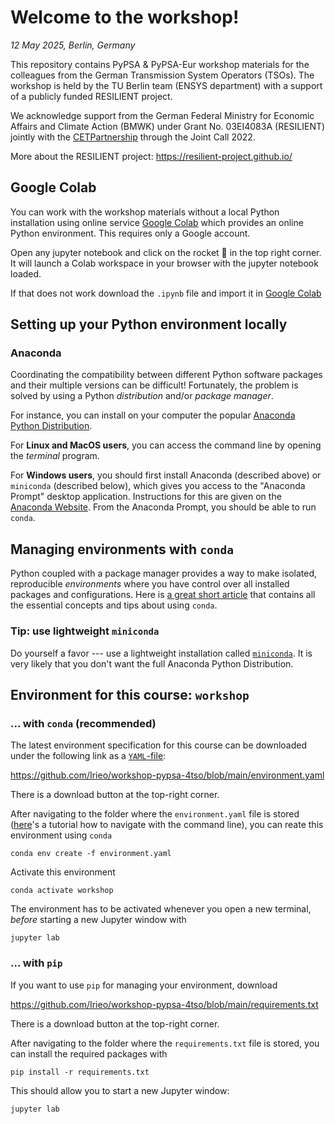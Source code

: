 # Welcome to the workshop!
*12 May 2025, Berlin, Germany*

This repository contains PyPSA & PyPSA-Eur workshop materials for the colleagues from the German Transmission System Operators (TSOs). 
The workshop is held by the TU Berlin team (ENSYS department) with a support of a publicly funded RESILIENT project.

We acknowledge support from the German Federal Ministry for Economic Affairs and Climate Action (BMWK) under Grant No. 03EI4083A (RESILIENT) jointly with the [CETPartnership](https://cetpartnership.eu/) through the Joint Call 2022.

More about the RESILIENT project: https://resilient-project.github.io/

## Google Colab

You can work with the workshop materials without a local Python installation using online service [Google Colab](https://colab.google) which provides an online Python environment. This requires only a Google account.

Open any jupyter notebook and click on the rocket 🚀 in the top right corner. It will launch a Colab workspace in your browser with the jupyter notebook loaded.

If that does not work download the `.ipynb` file and import it in [Google Colab](https://colab.research.google.com/)


## Setting up your Python environment locally

### Anaconda

Coordinating the compatibility between different Python software packages and
their multiple versions can be difficult! Fortunately, the problem is solved by
using a Python _distribution_ and/or _package manager_.

For instance, you can install on your computer the popular [Anaconda Python
Distribution](https://www.anaconda.com/download/).

For **Linux and MacOS users**, you can access the command line by opening the
_terminal_ program.

For **Windows users**, you should first install Anaconda (described above) or
`miniconda` (described below), which gives you access to the "Anaconda Prompt"
desktop application. Instructions for this are given on the [Anaconda
Website](https://docs.anaconda.com/anaconda/user-guide/getting-started/#write-a-python-program-using-anaconda-prompt-or-terminal).
From the Anaconda Prompt, you should be able to run `conda`.

## Managing environments with `conda`

Python coupled with a package manager provides a way to make isolated,
reproducible _environments_ where you have control over all installed packages
and configurations. Here is [a great short article](https://medium.com/data-science/conda-essential-concepts-and-tricks-e478ed53b5b) that contains all the essential concepts and tips about using `conda`.

### Tip: use lightweight `miniconda`

Do yourself a favor --- use a lightweight installation called
[`miniconda`](https://docs.conda.io/en/latest/miniconda.html). It is very likely that you don't want the full Anaconda Python Distribution.


## Environment for this course: `workshop`

### ... with `conda` (recommended)

The latest environment specification for this course can be downloaded under the following link as a [`YAML`-file](https://en.wikipedia.org/wiki/YAML):

https://github.com/Irieo/workshop-pypsa-4tso/blob/main/environment.yaml

There is a download button at the top-right corner.

After navigating to the folder where the `environment.yaml` file is stored ([here](https://tutorials.codebar.io/command-line/introduction/tutorial.html)'s a tutorial how to navigate with the command line),
you can reate this environment using `conda`

    conda env create -f environment.yaml

Activate this environment

    conda activate workshop

The environment has to be activated whenever you open a new terminal,
*before* starting a new Jupyter window with

    jupyter lab

### ... with `pip`

If you want to use `pip` for managing your environment, download

https://github.com/Irieo/workshop-pypsa-4tso/blob/main/requirements.txt

There is a download button at the top-right corner.

After navigating to the folder where the `requirements.txt` file is stored,
you can install the required packages with

    pip install -r requirements.txt

This should allow you to start a new Jupyter window:

    jupyter lab

